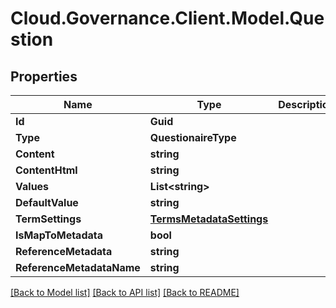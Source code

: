 # Cloud.Governance.Client.Model.Question
## Properties

Name | Type | Description | Notes
------------ | ------------- | ------------- | -------------
**Id** | **Guid** |  | [optional] 
**Type** | **QuestionaireType** |  | [optional] 
**Content** | **string** |  | [optional] 
**ContentHtml** | **string** |  | [optional] 
**Values** | **List&lt;string&gt;** |  | [optional] 
**DefaultValue** | **string** |  | [optional] 
**TermSettings** | [**TermsMetadataSettings**](TermsMetadataSettings.md) |  | [optional] 
**IsMapToMetadata** | **bool** |  | [optional] 
**ReferenceMetadata** | **string** |  | [optional] 
**ReferenceMetadataName** | **string** |  | [optional] 

[[Back to Model list]](../README.md#documentation-for-models) [[Back to API list]](../README.md#documentation-for-api-endpoints) [[Back to README]](../README.md)

